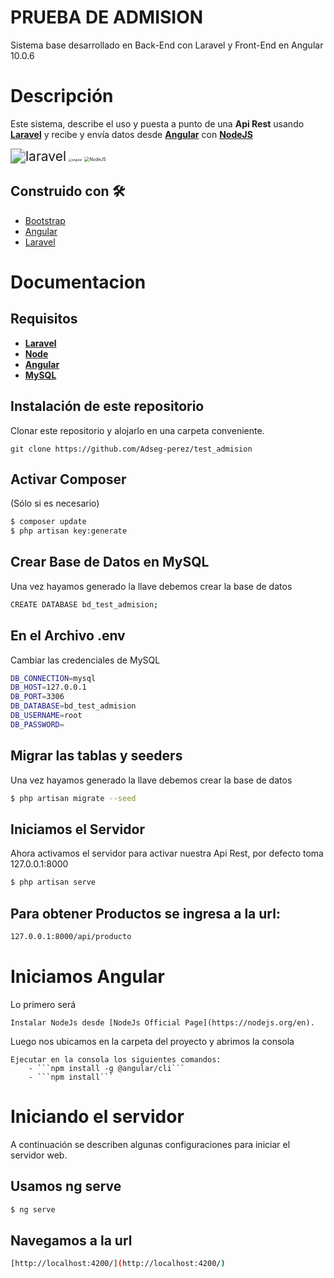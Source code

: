 # PRUEBA DE ADMISION

Sistema base desarrollado en Back-End con Laravel y Front-End en Angular 10.0.6


# Descripción

Este sistema, describe el uso y puesta a punto de una **Api Rest** usando [**Laravel**](https://laravel.com/) y recibe y envía datos desde  [**Angular**](https://angular.io/) con [**NodeJS**](https://nodejs.org/en/) 

<img src="https://laravel.com/img/logotype.min.svg" alt="laravel" style="zoom:150%;" />

<img src="https://cdn4.iconfinder.com/data/icons/logos-and-brands-1/512/21_Angular_logo_logos-512.png" alt="angular" style="zoom:33%;" />

<img src="https://nodejs.org/static/images/logo.svg" alt="NodeJS" style="zoom:50%;" />

## Construido con 🛠️

- [Bootstrap](https://getbootstrap.com/)
- [Angular](https://angular.io/)
- [Laravel](https://laravel.com/)

# Documentacion

## Requisitos

-  [**Laravel**](https://laravel.com/)
-  [**Node**](https://nodejs.org/en/)
-  [**Angular**](https://angular.io/)
-  [**MySQL**](https://www.mysql.com/)


## Instalación de este repositorio

Clonar este repositorio y alojarlo en una carpeta conveniente.

    git clone https://github.com/Adseg-perez/test_admision

## Activar Composer

(Sólo si es necesario)

```sh
$ composer update
$ php artisan key:generate 
```


## Crear Base de Datos en MySQL

Una vez hayamos generado la llave debemos crear la base de datos

```sh
CREATE DATABASE bd_test_admision;
```

## En el Archivo .env

Cambiar las credenciales de MySQL

```sh
DB_CONNECTION=mysql
DB_HOST=127.0.0.1
DB_PORT=3306
DB_DATABASE=bd_test_admision
DB_USERNAME=root
DB_PASSWORD=
```

## Migrar las tablas y seeders

Una vez hayamos generado la llave debemos crear la base de datos

```sh
$ php artisan migrate --seed
```

## Iniciamos el Servidor

Ahora activamos el servidor para activar nuestra Api Rest, por defecto toma 127.0.0.1:8000

```sh
$ php artisan serve
```

## Para obtener Productos se ingresa a la url:

```sh
127.0.0.1:8000/api/producto
```



# Iniciamos Angular

Lo primero será

```
Instalar NodeJs desde [NodeJs Official Page](https://nodejs.org/en).
```


Luego nos ubicamos en la carpeta del proyecto y abrimos la consola

```.flaskenv
Ejecutar en la consola los siguientes comandos: 
    - ```npm install -g @angular/cli```
    - ```npm install```
```


# Iniciando el servidor

A continuación se describen algunas configuraciones para iniciar el servidor web.


## Usamos ng serve

```sh
$ ng serve
```

## Navegamos a la url

```sh
[http://localhost:4200/](http://localhost:4200/)
```
